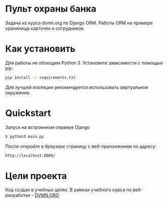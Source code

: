 # Пульт охраны банка

Задача из курса dvmn.org по Django ORM. Работы ORM на примере хранилища карточек и сотрудников.

# Как установить

Для работы не обоходим Python 3. 
Установите зависимости с помощью pip:
```bash
pip install -r requirements.txt
```
Для лучшей изоляции  рекомендуется использовать виртуальное окружение.

# Quickstart


Запуск на встроенном сервере Django
```bash
$ python3 main.py
```

После откройте в браузере страницу с веб-прилоежнием по адресу:
```bash
http://localhost:8000/
```


# Цели проекта

Код создан в учебных целях. В рамках учебного курса по веб-разработке - [DVMN.ORG](https://dvmn.org)
